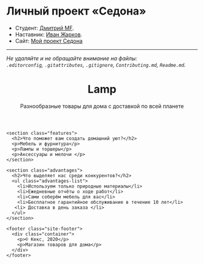 # Личный проект «Седона»

* Студент: [Дмитрий MF](https://up.htmlacademy.ru/htmlcss/39/user/2451651).
* Наставник: [Иван Жарков](https://htmlacademy.ru/profile/id191422).
* Сайт: [Мой проект Седона](https://dimitriymf.github.io/2451651-sedona-39/)

---

_Не удаляйте и не обращайте внимание на файлы:_<br>
_`.editorconfig`, `.gitattributes`, `.gitignore`, `Contributing.md`, `Readme.md`._


<!DOCTYPE html>
<html lang="ru">
  <head>
    <meta charset="utf-8">
    <title>Магазин товаров для дома</title>
    <link rel="stylesheet" href="style.css">
  </head>
  <body>
    <header class="site-header">
      <div class="container">
        <h1>Lamp</h1>
        <p>Разнообразные товары для дома с доставкой по всей планете</p>
      </div>
    </header>

    <section class="features">
      <h2>Что поможет вам создать домашний уют?</h2>
      <p>Мебель и фурнитура</p>
      <p>Лампы и торшеры</p>
      <p>Аксессуары и мелочи </p>
    </section>

    <section class="advantages">
      <h2>Что выделяет нас среди конкурентов?</h2>
      <ul class="advantages-list">
        <li>Используем только природные материалы</li>
        <li>Ежедневные отчёты о ходе работ</li>
        <li>Сами соберём мебель для вас</li>
        <li>Бесплатное гарантийное обслуживание в течение 10 лет</li>
       <li> Доставка в день заказа </li>
      </ul>
    </section>

    <footer class="site-footer">
      <div class="container">
        <p>© Кекс, 2020</p>
        <p>Магазин товаров для дома</p>
      </div>
    </footer>
  </body>
</html>
